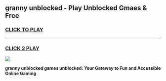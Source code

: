 
## granny unblocked - Play Unblocked Gmaes & Free
<h3>
<a href="https://news.freeplayer.one?title=granny_unblocked&ref=16F">CLICK TO PLAY</a></h3>
<hr>

<h3>
<a href="https://news.freeplayer.one?title=granny_unblocked&ref=16F">CLICK 2 PLAY</a>
  
</h3>

<a href="https://news.freeplayer.one?title=granny_unblocked&ref=16F/"><img src="https://clearcache.store/games.png"></a>


**granny unblocked games unblocked: Your Gateway to Fun and Accessible Online Gaming**
